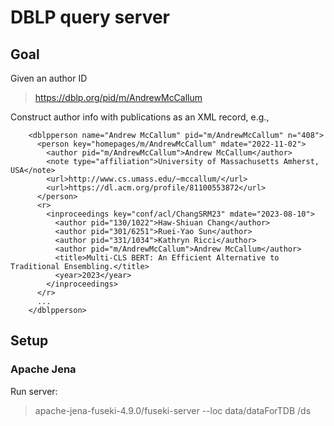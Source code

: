 # DBLP query server

## Goal

Given an author ID
> <https://dblp.org/pid/m/AndrewMcCallum>

Construct author info with publications as an XML record, e.g.,

```
    <dblpperson name="Andrew McCallum" pid="m/AndrewMcCallum" n="408">
      <person key="homepages/m/AndrewMcCallum" mdate="2022-11-02">
        <author pid="m/AndrewMcCallum">Andrew McCallum</author>
        <note type="affiliation">University of Massachusetts Amherst, USA</note>
        <url>http://www.cs.umass.edu/~mccallum/</url>
        <url>https://dl.acm.org/profile/81100553872</url>
      </person>
      <r>
        <inproceedings key="conf/acl/ChangSRM23" mdate="2023-08-10">
          <author pid="130/1022">Haw-Shiuan Chang</author>
          <author pid="301/6251">Ruei-Yao Sun</author>
          <author pid="331/1034">Kathryn Ricci</author>
          <author pid="m/AndrewMcCallum">Andrew McCallum</author>
          <title>Multi-CLS BERT: An Efficient Alternative to Traditional Ensembling.</title>
          <year>2023</year>
        </inproceedings>
      </r>
      ...
    </dblpperson>
```


## Setup
### Apache Jena
Run server:
> apache-jena-fuseki-4.9.0/fuseki-server --loc data/dataForTDB /ds
